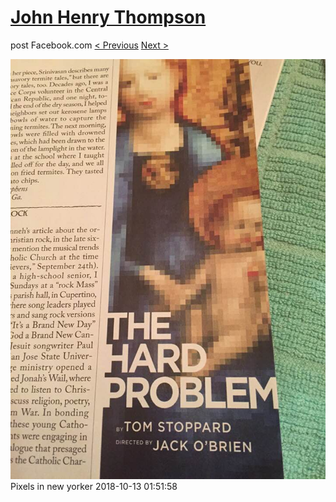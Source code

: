 # [John Henry Thompson](../README.md)
post Facebook.com
[< Previous](2018-10-13-4.md) [Next >](2018-10-13-6.md)

[![](../media/2018-10-13/Timeline-Photos-Pixels-in-new-yorker.jpg)](../README.md)
Pixels in new yorker
2018-10-13 01:51:58